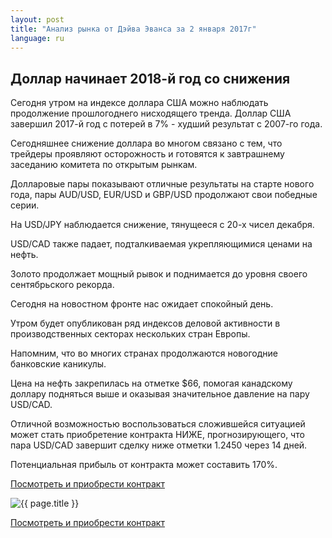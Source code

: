 ```yaml
---
layout: post
title: "Анализ рынка от Дэйва Эванса за 2 января 2017г"
language: ru
---
```

## Доллар начинает 2018-й год со снижения

Сегодня утром на индексе доллара США можно наблюдать продолжение прошлогоднего нисходящего тренда. Доллар США завершил 2017-й год с потерей в 7% - худший результат с 2007-го года.

Сегодняшнее снижение доллара во многом связано с тем, что трейдеры проявляют осторожность и готовятся к завтрашнему заседанию комитета по открытым рынкам.

Долларовые пары показывают отличные результаты на старте нового года, пары AUD/USD, EUR/USD и GBP/USD продолжают свои победные серии.

На USD/JPY наблюдается снижение, тянущееся с 20-х чисел декабря.

USD/CAD также падает, подталкиваемая укрепляющимися ценами на нефть.

Золото продолжает мощный рывок и поднимается до уровня своего сентябрьского рекорда.


Сегодня на новостном фронте нас ожидает спокойный день.

Утром будет опубликован ряд индексов деловой активности в производственных секторах нескольких стран Европы.

Напомним, что во многих странах продолжаются новогодние банковские каникулы.


Цена на нефть закрепилась на отметке $66, помогая канадскому доллару подняться выше и оказывая значительное давление на пару USD/CAD.

Отличной возможностью воспользоваться сложившейся ситуацией может стать приобретение контракта НИЖЕ, прогнозирующего, что пара USD/CAD завершит сделку ниже отметки 1.2450 через 14 дней.

Потенциальная прибыль от контракта может составить 170%.

<a href="http://record.binary.com/_bivVDfg8lHux76XffYA0JmNd7ZgqdRLk/1/market=forex&underlying=frxUSDCAD&formname=higherlower&duration_amount=14&duration_units=d&amount=10&amount_type=payout&expiry_type=duration&barrier=1.2450&s=1&t=AGAo0wZxiuWVUSIZnKLQvZ0co5lt24DG" target="_blank">Посмотреть и приобрести контракт</a>

<img src="{{ site.url }}/images/jan-18/ru-02-jan-18.png" alt="{{ page.title }}"  title="{{ page.title }}">

<a href="%LINK%%?https://www.binary.com/d/trade.cgi?market=forex&underlying=frxUSDCAD&formname=higherlower&duration_amount=14&duration_units=d&amount=10&amount_type=payout&expiry_type=duration&barrier=1.2450&s=1&t=AGAo0wZxiuWVUSIZnKLQvZ0co5lt24DG" target="_blank">Посмотреть и приобрести контракт</a>
